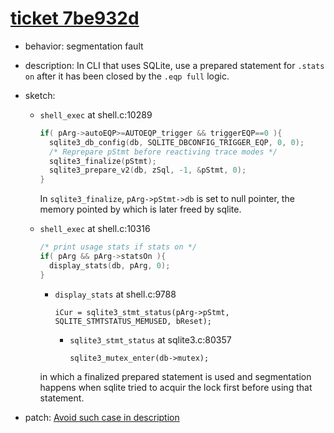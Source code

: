 # [ticket 7be932d](https://www.sqlite.org/src/tktview/7be932d)
- behavior: segmentation fault
- description: In CLI that uses SQLite, use a prepared statement for `.stats on` after it has been closed by the `.eqp full` logic.
- sketch:

    - `shell_exec` at shell.c:10289

        ```C
		if( pArg->autoEQP>=AUTOEQP_trigger && triggerEQP==0 ){
          sqlite3_db_config(db, SQLITE_DBCONFIG_TRIGGER_EQP, 0, 0);
          /* Reprepare pStmt before reactiving trace modes */
          sqlite3_finalize(pStmt);
          sqlite3_prepare_v2(db, zSql, -1, &pStmt, 0);
        }
		```

		In `sqlite3_finalize`, `pArg->pStmt->db` is set to null pointer, the memory pointed by which is later freed by sqlite.

	- `shell_exec` at shell.c:10316

		```C
		/* print usage stats if stats on */
		if( pArg && pArg->statsOn ){
		  display_stats(db, pArg, 0);
		}
		```
		
		- `display_stats` at shell.c:9788
		
			`iCur = sqlite3_stmt_status(pArg->pStmt, SQLITE_STMTSTATUS_MEMUSED, bReset);`

			- `sqlite3_stmt_status` at sqlite3.c:80357

                `sqlite3_mutex_enter(db->mutex);`

        in which a finalized prepared statement is used and segmentation happens when sqlite tried to acquir the lock first before using that statement.

- patch: [Avoid such case in description](https://www.sqlite.org/src/info/bb87c054b1b76959)
